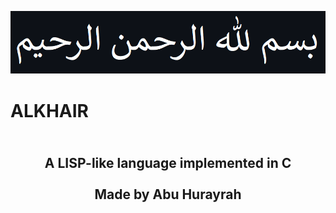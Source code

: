 <img src="https://raw.githubusercontent.com/Raiyaxi-Ziaoi/Resources/main/bismillah.png?token=GHSAT0AAAAAABXCMKG533RUMQ4V6F5TPBJWYYH3CRQ"></img>

# ALKHAIR

<div align="center"><h2><br/>
A LISP-like language implemented in C<br/><br/>
</a>Made by Abu Hurayrah<br/>
</h2></div>
<br/>
